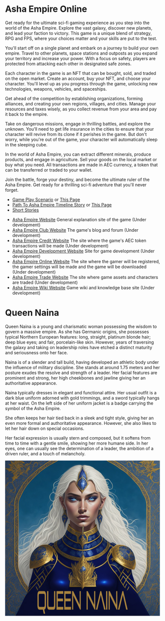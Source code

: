 # Asha Empire Online

Get ready for the ultimate sci-fi gaming experience as you step into the world of the Asha Empire. Explore the vast galaxy, discover new planets, and lead your faction to victory. This game is a unique blend of strategy, RPG and FPS, where your choices matter and your skills are put to the test.

You'll start off on a single planet and embark on a journey to build your own empire. Travel to other planets, space stations and outposts as you expand your territory and increase your power. With a focus on safety, players are protected from attacking each other in designated safe zones.

Each character in the game is an NFT that can be bought, sold, and traded on the open market. Create an account, buy your NFT, and choose your character. You'll level up as you progress through the game, unlocking new technologies, weapons, vehicles, and spaceships.

Get ahead of the competition by establishing organizations, forming alliances, and creating your own regions, villages, and cities. Manage your resources and taxes wisely, as you collect revenue from your area and pay it back to the empire.

Take on dangerous missions, engage in thrilling battles, and explore the unknown. You'll need to get life insurance in the cities to ensure that your character will revive from its clone if it perishes in the game. But don't worry, while you're out of the game, your character will automatically sleep in the sleeping cube.

In the world of Asha Empire, you can extract different minerals, produce products, and engage in agriculture. Sell your goods on the local market or buy what you need. All transactions are made in AEC currency, a token that can be transferred or traded to your wallet.

Join the battle, forge your destiny, and become the ultimate ruler of the Asha Empire. Get ready for a thrilling sci-fi adventure that you'll never forget.

* [Game Play Scenario](https://github.com/Asha-Empire/Game-Play-Scenario/blob/main/README.md) or [This Page](https://asha-empire.github.io/Game-Play-Scenario/)
* [Path To Asha Empire Timeline Story](https://github.com/Asha-Empire/Game-Story/blob/main/README.md) or [This Page](https://asha-empire.github.io/Game-Story/)
* [Short Stories](https://github.com/Asha-Empire/Short-Stories/blob/main/README.md)


- [Asha Empire Website](https://asha-empire.com/) General explanation site of the game (Under development)
- [Asha Empire Club Website](https://asha-empire.club/) The game's blog and forum (Under development)
- [Asha Empire Credit Website](https://asha-empire.credit/) The site where the game's AEC token transactions will be made (Under development)
- [Asha Empire Development Website](https://asha-empire.dev/) Site for game development (Under development)
- [Asha Empire Online Website](https://asha-empire.online/) The site where the gamer will be registered, the gamer settings will be made and the game will be downloaded (Under development)
- [Asha Empire Trade Website](https://asha-empire.trade/) The site where game assets and characters are traded (Under development)
- [Asha Empire Wiki Website](https://asha-empire.wiki/) Game wiki and knowledge base site (Under development)


# Queen Naina

Queen Naina is a young and charismatic woman possessing the wisdom to govern a massive empire. As she has Germanic origins, she possesses typical Northern European features: long, straight, platinum blonde hair; deep blue eyes; and fair, porcelain-like skin. However, years of traversing the galaxy and taking on leadership roles have etched a distinct maturity and seriousness onto her face.

Naina is of a slender and tall build, having developed an athletic body under the influence of military discipline. She stands at around 1.75 meters and her posture exudes the resolve and strength of a leader. Her facial features are prominent and strong, her high cheekbones and jawline giving her an authoritative appearance.

Naina typically dresses in elegant and functional attire. Her usual outfit is a dark blue uniform adorned with gold trimmings, and a sword typically hangs at her waist. On the left side of her uniform jacket is a badge carrying the symbol of the Asha Empire.

She often keeps her hair tied back in a sleek and tight style, giving her an even more formal and authoritative appearance. However, she also likes to let her hair down on special occasions.

Her facial expression is usually stern and composed, but it softens from time to time with a gentle smile, showing her more humane side. In her eyes, one can usually see the determination of a leader, the ambition of a driven ruler, and a touch of melancholy.

![Queen Naina](https://github.com/Asha-Empire/.github/blob/fcca28473a5160ad4025f88ca80729a14da8afec/profile/queen_naina.jpg)
